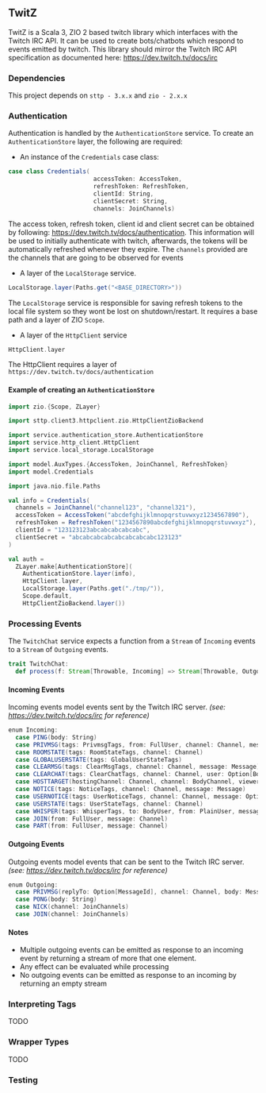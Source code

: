 ## TwitZ

TwitZ is a Scala 3, ZIO 2 based twitch library which interfaces with the Twitch IRC API. It can be used to create
bots/chatbots which respond to events emitted by twitch. This library should mirror the Twitch IRC API specification as
documented here: https://dev.twitch.tv/docs/irc

### Dependencies

This project depends on `sttp - 3.x.x` and `zio - 2.x.x`

### Authentication

Authentication is handled by the `AuthenticationStore` service. To create an `AuthenticationStore` layer, the following
are required:

* An instance of the `Credentials` case class:

```scala
case class Credentials(
                        accessToken: AccessToken,
                        refreshToken: RefreshToken,
                        clientId: String,
                        clientSecret: String,
                        channels: JoinChannels)
```

The access token, refresh token, client id and client secret can be obtained by
following: https://dev.twitch.tv/docs/authentication.
This information will be used to initially authenticate with twitch, afterwards, the tokens will be automatically
refreshed whenever they expire.
The `channels` provided are the channels that are going to be observed for events

* A layer of the `LocalStorage` service.

```scala
LocalStorage.layer(Paths.get("<BASE_DIRECTORY>"))
```

The `LocalStorage` service is responsible for saving refresh tokens to the local file system so they wont be lost on
shutdown/restart. It requires a base path and a layer of ZIO `Scope`.

* A layer of the `HttpClient` service

```scala
HttpClient.layer
```

The HttpClient requires a layer of `https://dev.twitch.tv/docs/authentication`

#### Example of creating an `AuthenticationStore`

```scala
import zio.{Scope, ZLayer}

import sttp.client3.httpclient.zio.HttpClientZioBackend

import service.authentication_store.AuthenticationStore
import service.http_client.HttpClient
import service.local_storage.LocalStorage

import model.AuxTypes.{AccessToken, JoinChannel, RefreshToken}
import model.Credentials

import java.nio.file.Paths

val info = Credentials(
  channels = JoinChannel("channel123", "channel321"),
  accessToken = AccessToken("abcdefghijklmnopqrstuvwxyz1234567890"),
  refreshToken = RefreshToken("1234567890abcdefghijklmnopqrstuvwxyz"),
  clientId = "123123123abcabcabcabcabc",
  clientSecret = "abcabcabcabcabcabcabcabc123123"
)

val auth =
  ZLayer.make[AuthenticationStore](
    AuthenticationStore.layer(info),
    HttpClient.layer,
    LocalStorage.layer(Paths.get("./tmp/")),
    Scope.default,
    HttpClientZioBackend.layer())

```

### Processing Events

The `TwitchChat` service expects a function from a `Stream` of `Incoming` events to a `Stream` of `Outgoing` events.

```scala
trait TwitchChat:
  def process(f: Stream[Throwable, Incoming] => Stream[Throwable, Outgoing]): Task[Response[Either[String, Unit]]]
```

#### Incoming Events
Incoming events model events sent by the Twitch IRC server. *(see: https://dev.twitch.tv/docs/irc for reference)*

```scala
enum Incoming:
  case PING(body: String)
  case PRIVMSG(tags: PrivmsgTags, from: FullUser, channel: Channel, message: Message)
  case ROOMSTATE(tags: RoomStateTags, channel: Channel)
  case GLOBALUSERSTATE(tags: GlobalUserStateTags)
  case CLEARMSG(tags: ClearMsgTags, channel: Channel, message: Message)
  case CLEARCHAT(tags: ClearChatTags, channel: Channel, user: Option[BodyUser])
  case HOSTTARGET(hostingChannel: Channel, channel: BodyChannel, viewers: Viewers)
  case NOTICE(tags: NoticeTags, channel: Channel, message: Message)
  case USERNOTICE(tags: UserNoticeTags, channel: Channel, message: Option[Message])
  case USERSTATE(tags: UserStateTags, channel: Channel)
  case WHISPER(tags: WhisperTags, to: BodyUser, from: PlainUser, message: Message)
  case JOIN(from: FullUser, message: Channel)
  case PART(from: FullUser, message: Channel)
```

#### Outgoing Events
Outgoing events model events that can be sent to the Twitch IRC server. *(see: https://dev.twitch.tv/docs/irc for reference)*

```scala
enum Outgoing:
  case PRIVMSG(replyTo: Option[MessageId], channel: Channel, body: Message)
  case PONG(body: String)
  case NICK(channel: JoinChannels)
  case JOIN(channel: JoinChannels)
```

#### Notes
* Multiple outgoing events can be emitted as response to an incoming event by returning a stream of more that one element.
* Any effect can be evaluated while processing
* No outgoing events can be emitted as response to an incoming by returning an empty stream

### Interpreting Tags

TODO

### Wrapper Types

TODO

### Testing
